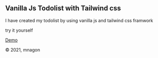 ## Vanilla Js Todolist with Tailwind css

 I have created my todolist by using vanilla js and tailwind css framwork

try it yourself

[Demo](https://codepen.io/mnagon/pen/XWjBYRw "Demo")

© 2021, mnagon
